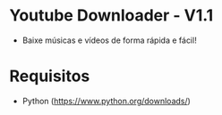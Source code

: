 # Youtube Downloader - V1.1
 - Baixe músicas e vídeos de forma rápida e fácil!

# Requisitos
 - Python (https://www.python.org/downloads/)


